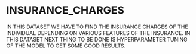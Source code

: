 # INSURANCE_CHARGES

IN THIS DATASET WE HAVE TO FIND THE INSURANCE CHARGES OF THE INDIVIDUAL DEPENDING ON VARIOUS FEATURES OF THE INSURANCE.
IN THIS DATASET NEXT THING TO BE DONE IS HYPERPARAMETER TUNING OF THE MODEL TO GET SOME GOOD RESULTS.


